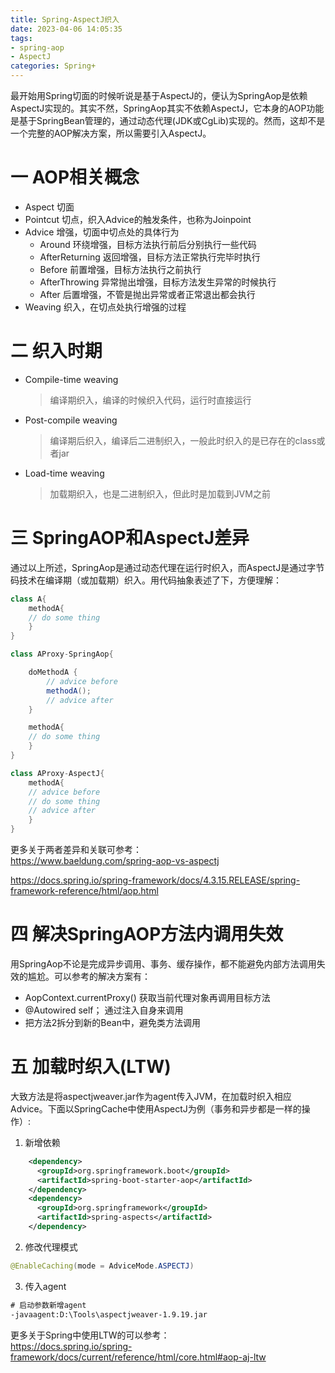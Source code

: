 ```yaml
---
title: Spring-AspectJ织入
date: 2023-04-06 14:05:35
tags:
- spring-aop
- AspectJ
categories: Spring+
---
```

最开始用Spring切面的时候听说是基于AspectJ的，便认为SpringAop是依赖AspectJ实现的。其实不然，SpringAop其实不依赖AspectJ，它本身的AOP功能是基于SpringBean管理的，通过动态代理(JDK或CgLib)实现的。然而，这却不是一个完整的AOP解决方案，所以需要引入AspectJ。
<!--more-->  
# 一 AOP相关概念  
- Aspect	切面
- Pointcut 切点，织入Advice的触发条件，也称为Joinpoint
- Advice 增强，切面中切点处的具体行为
    - Around	环绕增强，目标方法执行前后分别执行一些代码
    - AfterReturning	返回增强，目标方法正常执行完毕时执行
    - Before	前置增强，目标方法执行之前执行
    - AfterThrowing	异常抛出增强，目标方法发生异常的时候执行
    - After	后置增强，不管是抛出异常或者正常退出都会执行  
- Weaving 织入，在切点处执行增强的过程

# 二 织入时期  
- Compile-time weaving  
    > 编译期织入，编译的时候织入代码，运行时直接运行 
- Post-compile weaving
    > 编译期后织入，编译后二进制织入，一般此时织入的是已存在的class或者jar
- Load-time weaving
    > 加载期织入，也是二进制织入，但此时是加载到JVM之前  

# 三 SpringAOP和AspectJ差异
通过以上所述，SpringAop是通过动态代理在运行时织入，而AspectJ是通过字节码技术在编译期（或加载期）织入。用代码抽象表述了下，方便理解：  
``` java
class A{
	methodA{
	// do some thing
	}
}

class AProxy-SpringAop{

	doMethodA {
		// advice before
		methodA();
		// advice after
	}

	methodA{
	// do some thing
	}
}

class AProxy-AspectJ{
	methodA{
	// advice before
	// do some thing
	// advice after
	}
}
```
更多关于两者差异和关联可参考：  
https://www.baeldung.com/spring-aop-vs-aspectj  

https://docs.spring.io/spring-framework/docs/4.3.15.RELEASE/spring-framework-reference/html/aop.html  

# 四 解决SpringAOP方法内调用失效  
用SpringAop不论是完成异步调用、事务、缓存操作，都不能避免内部方法调用失效的尴尬。可以参考的解决方案有：  
- AopContext.currentProxy() 获取当前代理对象再调用目标方法  
- @Autowired self； 通过注入自身来调用  
- 把方法2拆分到新的Bean中，避免类方法调用  

# 五 加载时织入(LTW)  

大致方法是将aspectjweaver.jar作为agent传入JVM，在加载时织入相应Advice。下面以SpringCache中使用AspectJ为例（事务和异步都是一样的操作）:  
1. 新增依赖  
``` xml
    <dependency>
      <groupId>org.springframework.boot</groupId>
      <artifactId>spring-boot-starter-aop</artifactId>
    </dependency>
    <dependency>
      <groupId>org.springframework</groupId>
      <artifactId>spring-aspects</artifactId>
    </dependency>
``` 

2. 修改代理模式  
``` java
@EnableCaching(mode = AdviceMode.ASPECTJ)
``` 

3. 传入agent  
``` bat
# 启动参数新增agent
-javaagent:D:\Tools\aspectjweaver-1.9.19.jar
```

更多关于Spring中使用LTW的可以参考：  
https://docs.spring.io/spring-framework/docs/current/reference/html/core.html#aop-aj-ltw


 
